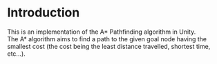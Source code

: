 # Introduction
  
This is an implementation of the A* Pathfinding algorithm in Unity.  
The A* algorithm aims to find a path to the given goal node having the smallest cost (the cost being the least distance travelled, shortest time, etc...).
